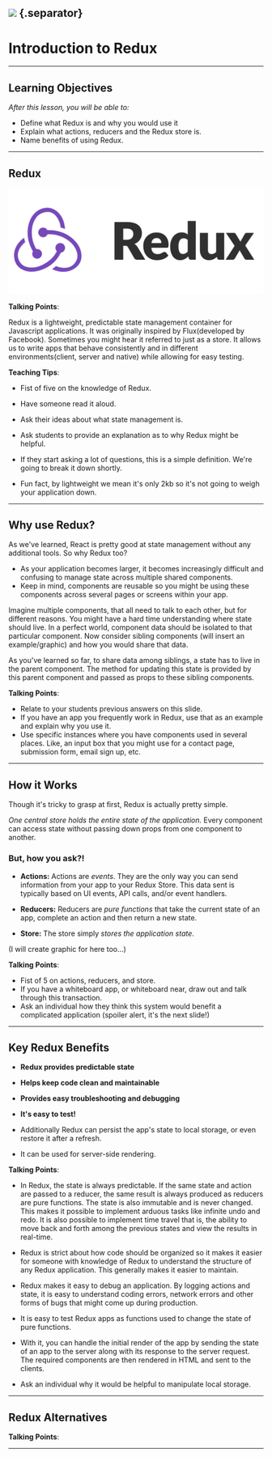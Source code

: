 ## ![](https://s3.amazonaws.com/python-ga/images/GA_Cog_Medium_White_RGB.png) {.separator}
<h1>Introduction to Redux</h1>

---

## Learning Objectives

*After this lesson, you will be able to:*

* Define what Redux is and why you would use it
* Explain what actions, reducers and the Redux store is.
* Name benefits of using Redux.

---

## Redux

![logo](assets/redux-logo.png)


<aside class="notes">

**Talking Points**:

Redux is a lightweight, predictable state management container for Javascript applications. It was originally inspired by Flux(developed by Facebook). Sometimes you might hear it referred to just as a store. It allows us to write apps that behave consistently and in different environments(client, server and native) while allowing for easy testing.

**Teaching Tips**:

* Fist of five on the knowledge of Redux.
* Have someone read it aloud.
* Ask their ideas about what state management is.
* Ask students to provide an explanation as to why Redux might be helpful.

* If they start asking a lot of questions, this is a simple definition. We're going to break it down shortly.

* Fun fact, by lightweight we mean it's only 2kb so it's not going to weigh your application down.

</aside>

---

## Why use Redux?

As we've learned, React is pretty good at state management without any additional tools. So why Redux too?

*  As your application becomes larger, it becomes increasingly difficult and confusing to manage state across multiple shared components.
*  Keep in mind, components are reusable so you might be using these components across several pages or screens within your app.

Imagine multiple components, that all need to talk to each other, but for different reasons. You might have a hard time understanding where state should live. In a perfect world, component data should be isolated to that particular component. Now consider sibling components (will insert an example/graphic) and how you would share that data.

As you've learned so far, to share data among siblings, a state has to live in the parent component. The method for updating this state is provided by this parent component and passed as props to these sibling components.

<aside class="notes">

**Talking Points**:

* Relate to your students previous answers on this slide.
* If you have an app you frequently work in Redux, use that as an example and explain why you use it.
* Use specific instances where you have components used in several places. Like, an input box that you might use for a contact page, submission form, email sign up, etc.

</aside>

---

## How it Works

Though it's tricky to grasp at first, Redux is actually pretty simple.

_One central store holds the entire state of the application._ Every component can access state without passing down props from one component to another.

### But, how you ask?!

* **Actions:** Actions are _events_. They are the only way you can send information from your app to your Redux Store. This data sent is typically based on UI events, API calls, and/or event handlers.

* **Reducers:** Reducers are _pure functions_ that take the current state of an app, complete an action and then return a new state.

* **Store:** The store simply _stores the application state_.

(I will create graphic for here too...)

<aside class="notes">

**Talking Points**:

* Fist of 5 on actions, reducers, and store.
* If you have a whiteboard app, or whiteboard near, draw out and talk through this transaction.
* Ask an individual how they think this system would benefit a complicated application (spoiler alert, it's the next slide!)

</aside>

---

## Key Redux Benefits

* **Redux provides predictable state**

* **Helps keep code clean and maintainable**

* **Provides easy troubleshooting and debugging**

* **It's easy to test!**

* Additionally Redux can persist the app's state to local storage, or even restore it after a refresh.

* It can be used for server-side rendering.

<aside class="notes">

**Talking Points**:

* In Redux, the state is always predictable. If the same state and action are passed to a reducer, the same result is always produced as reducers are pure functions. The state is also immutable and is never changed. This makes it possible to implement arduous tasks like infinite undo and redo. It is also possible to implement time travel that is, the ability to move back and forth among the previous states and view the results in real-time.

* Redux is strict about how code should be organized so it makes it easier for someone with knowledge of Redux to understand the structure of any Redux application. This generally makes it easier to maintain.

* Redux makes it easy to debug an application. By logging actions and state, it is easy to understand coding errors, network errors and other forms of bugs that might come up during production.

* It is easy to test Redux apps as functions used to change the state of pure functions.

* With it, you can handle the initial render of the app by sending the state of an app to the server along with its response to the server request. The required components are then rendered in HTML and sent to the clients.

* Ask an individual why it would be helpful to manipulate local storage.

</aside>

---


## Redux Alternatives

<aside class="notes">

**Talking Points**:


</aside>

---
